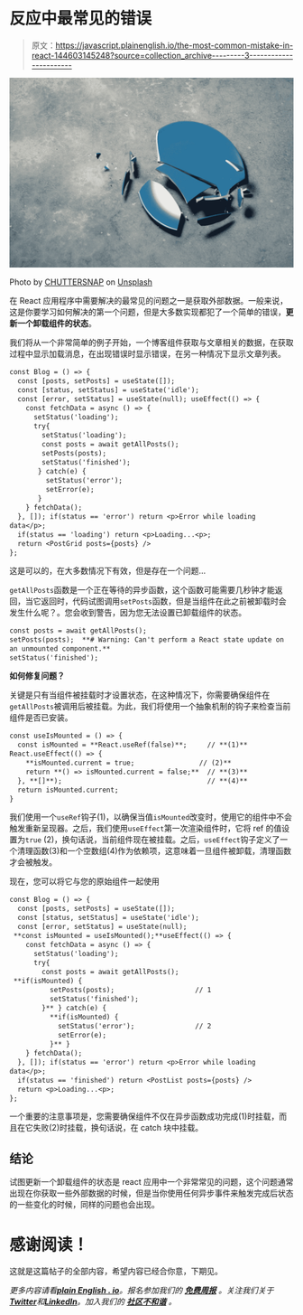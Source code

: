 # 反应中最常见的错误

> 原文：<https://javascript.plainenglish.io/the-most-common-mistake-in-react-144603145248?source=collection_archive---------3----------------------->

![](img/d224a6e901faaa470df717cce835dce5.png)

Photo by [CHUTTERSNAP](https://unsplash.com/@chuttersnap?utm_source=medium&utm_medium=referral) on [Unsplash](https://unsplash.com?utm_source=medium&utm_medium=referral)

在 React 应用程序中需要解决的最常见的问题之一是获取外部数据。一般来说，这是你要学习如何解决的第一个问题，但是大多数实现都犯了一个简单的错误，**更新一个卸载组件的状态**。

我们将从一个非常简单的例子开始，一个博客组件获取与文章相关的数据，在获取过程中显示加载消息，在出现错误时显示错误，在另一种情况下显示文章列表。

```
const Blog = () => {
  const [posts, setPosts] = useState([]);
  const [status, setStatus] = useState('idle');
  const [error, setStatus] = useState(null); useEffect(() => {
    const fetchData = async () => {
      setStatus('loading');
      try{
        setStatus('loading');
        const posts = await getAllPosts();
        setPosts(posts);
        setStatus('finished');
       } catch(e) {
         setStatus('error');
         setError(e);
       }
    } fetchData();
  }, []); if(status == 'error') return <p>Error while loading data</p>;
  if(status == 'loading') return <p>Loading...<p>;
  return <PostGrid posts={posts} />
};
```

这是可以的，在大多数情况下有效，但是存在一个问题…

`getAllPosts`函数是一个正在等待的异步函数，这个函数可能需要几秒钟才能返回，当它返回时，代码试图调用`setPosts`函数，但是当组件在此之前被卸载时会发生什么呢？。您会收到警告，因为您无法设置已卸载组件的状态。

```
const posts = await getAllPosts();
setPosts(posts);  **# Warning: Can't perform a React state update on an unmounted component.**
setStatus('finished');
```

**如何修复问题？**

关键是只有当组件被挂载时才设置状态，在这种情况下，你需要确保组件在`getAllPosts`被调用后被挂载。为此，我们将使用一个抽象机制的钩子来检查当前组件是否已安装。

```
const useIsMounted = () => {
  const isMounted = **React.useRef(false)**;     // **(1)** React.useEffect(() => {
    **isMounted.current = true;                // (2)**
    return **() => isMounted.current = false;**  // **(3)**
  }, **[]**);                                    // **(4)**
  return isMounted.current;
}
```

我们使用一个`useRef`钩子(1)，以确保当值`isMounted`改变时，使用它的组件中不会触发重新呈现器。之后，我们使用`useEffect`第一次渲染组件时，它将 ref 的值设置为`true` (2)，换句话说，当前组件现在被挂载。之后，`useEffect`钩子定义了一个清理函数(3)和一个空数组(4)作为依赖项，这意味着一旦组件被卸载，清理函数才会被触发。

现在，您可以将它与您的原始组件一起使用

```
const Blog = () => {
  const [posts, setPosts] = useState([]);
  const [status, setStatus] = useState('idle');
  const [error, setStatus] = useState(null);
 **const isMounted = useIsMounted();**useEffect(() => {
    const fetchData = async () => {
      setStatus('loading');
      try{
        const posts = await getAllPosts();
 **if(isMounted) {
          setPosts(posts);                    // 1
          setStatus('finished');
        }** } catch(e) {
          **if(isMounted) {
            setStatus('error');               // 2
            setError(e);
          }** }
    } fetchData();
  }, []); if(status == 'error') return <p>Error while loading data</p>;
  if(status == 'finished') return <PostList posts={posts} />
  return <p>Loading...<p>;
};
```

一个重要的注意事项是，您需要确保组件不仅在异步函数成功完成(1)时挂载，而且在它失败(2)时挂载，换句话说，在 catch 块中挂载。

## **结论**

试图更新一个卸载组件的状态是 react 应用中一个非常常见的问题，这个问题通常出现在你获取一些外部数据的时候，但是当你使用任何异步事件来触发完成后状态的一些变化的时候，同样的问题也会出现。

# 感谢阅读！

这就是这篇帖子的全部内容，希望内容已经合你意，下期见。

*更多内容请看*[***plain English . io***](https://plainenglish.io/)*。报名参加我们的* [***免费周报***](http://newsletter.plainenglish.io/) *。关注我们关于*[***Twitter***](https://twitter.com/inPlainEngHQ)*和*[***LinkedIn***](https://www.linkedin.com/company/inplainenglish/)*。加入我们的* [***社区不和谐***](https://discord.gg/GtDtUAvyhW) *。*